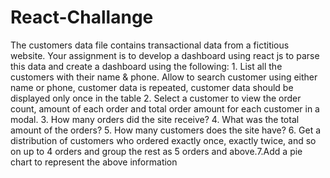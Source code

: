 # React-Challange
The customers data file contains transactional data from a fictitious website. Your assignment is to develop a dashboard using react js to parse this data and create a dashboard using the following: 1. List all the customers with their name &amp; phone. Allow to search customer using either name or phone, customer data is repeated, customer data should be displayed only once in the table 2. Select a customer to view the order count, amount of each order and total order amount for each customer in a modal. 3. How many orders did the site receive? 4. What was the total amount of the orders? 5. How many customers does the site have? 6. Get a distribution of customers who ordered exactly once, exactly twice, and so on up to 4 orders and group the rest as 5 orders and above.7.Add a pie chart to represent the above information
